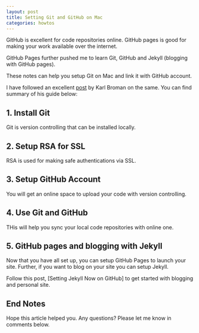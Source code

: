 ```yaml
---
layout: post
title: Setting Git and GitHub on Mac
categories: howtos
---
```


GitHub is excellent for code repositories online. GitHub pages is good for making your work available over the internet.

GitHub Pages further pushed me to learn Git, GitHub and Jekyll (blogging with GitHub pages).

These notes can help you setup Git on Mac and link it with GitHub account.

I have followed an excellent [post](https://kbroman.org/github_tutorial/) by Karl Broman on the same. You can find summary of his guide below:

## 1. Install Git
Git is version controlling that can be installed locally. 

## 2. Setup RSA for SSL
RSA is used for making safe authentications via SSL.

## 3. Setup GitHub Account
You will get an online space to upload your code with version controlling.

## 4. Use Git and GitHub
THis will help you sync your local code repositories with online one.

## 5. GitHub pages and blogging with Jekyll
Now that you have all set up, you can setup GitHub Pages to launch your site.
Further, if you want to blog on your site you can setup Jekyll.

Follow this post, [Setting Jekyll Now on GitHub] to get started with blogging and personal site.

## End Notes
Hope this article helped you. Any questions? Please let me know in comments below.
